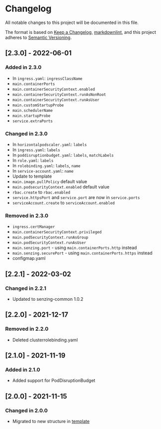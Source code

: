 # Changelog

All notable changes to this project will be documented in this file.

The format is based on [Keep a Changelog](https://keepachangelog.com/en/1.0.0/),
[markdownlint](https://dlaa.me/markdownlint/),
and this project adheres to [Semantic Versioning](https://semver.org/spec/v2.0.0.html).

## [2.3.0] - 2022-06-01

### Added in 2.3.0

- In `ingress.yaml`: `ingressClassName`
- `main.containerPorts`
- `main.containerSecurityContext.enabled`
- `main.containerSecurityContext.runAsNonRoot`
- `main.containerSecurityContext.runAsUser`
- `main.customStartupProbe`
- `main.schedulerName`
- `main.startupProbe`
- `service.extraPorts`

### Changed in 2.3.0

- In `horizontalpodscaler.yaml`: `labels`
- In `ingress.yaml`: `labels`
- In `poddisruptionbudget.yaml`: `labels`, `matchLabels`
- In `role.yaml`: `labels`
- In `rolebinding.yaml`: `labels`, `name`
- In `service-account.yaml`: `name`
- Update to template
- `main.image.pullPolicy` default value
- `main.podsecurityContext.enabled` default value
- `rbac.create` to `rbac.enabled`
- `service.httpsPort` and `service.port` are now in `service.ports`
- `serviceAccount.create` to `serviceAccount.enabled`

### Removed in 2.3.0

- `ingress.certManager`
- `main.containerSecurityContext.privileged`
- `main.podSecurityContext.runAsGroup`
- `main.podSecurityContext.runAsUser`
- `main.senzing.port` - using `main.containerPorts.http` instead
- `main.senzing.securePort` - using `main.containerPorts.https` instead
- configmap.yaml

## [2.2.1] - 2022-03-02

### Changed in 2.2.1

- Updated to senzing-common 1.0.2

## [2.2.0] - 2021-12-17

### Removed in 2.2.0

- Deleted clusterrolebinding.yaml

## [2.1.0] - 2021-11-19

### Added in 2.1.0

- Added support for PodDisruptionBudget

## [2.0.0] - 2021-11-15

### Changed in 2.0.0

- Migrated to new structure in [template](https://github.com/Senzing/charts/tree/master/template)
